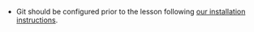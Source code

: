 - Git should be configured prior to the lesson following
  [our installation instructions](https://coderefinery.github.io/installation/).
